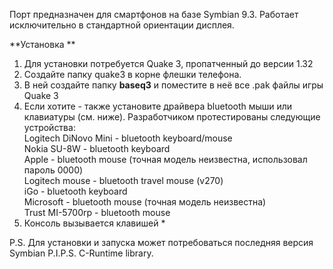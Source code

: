 Порт предназначен для смартфонов на базе Symbian 9.3. Работает исключительно в стандартной ориентации дисплея.  

**Установка  **
1. Для установки потребуется Quake 3, пропатченный до версии 1.32  
2. Создайте папку quake3 в корне флешки телефона.  
3. В ней создайте папку **baseq3** и поместите в неё все .pak файлы игры Quake 3  
4. Если хотите - также установите драйвера bluetooth мыши или клавиатуры (см. ниже). Разработчиком протестированы следующие устройства:  
Logitech DiNovo Mini - bluetooth keyboard/mouse  
Nokia SU-8W - bluetooth keyboard  
Apple - bluetooth mouse (точная модель неизвестна, использовал пароль 0000)  
Logitech mouse - bluetooth travel mouse (v270)  
iGo - bluetooth keyboard  
Microsoft - bluetooth mouse (точная модель неизвестна)  
Trust MI-5700rp - bluetooth mouse  
5. Консоль вызывается клавишей \*  
  
P.S. Для установки и запуска может потребоваться последняя версия Symbian P.I.P.S. C-Runtime library.
